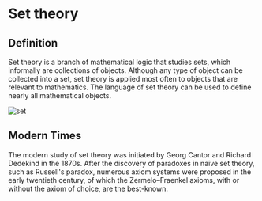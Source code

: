 # Set theory

## Definition 

Set theory is a branch of mathematical logic that studies sets, which informally are collections of objects. Although any type of object can be collected into a set, set theory is applied most often to objects that are relevant to mathematics. The language of set theory can be used to define nearly all mathematical objects.

![set](https://upload.wikimedia.org/wikipedia/commons/thumb/6/6d/Venn_A_intersect_B.svg/1200px-Venn_A_intersect_B.svg.png)


## Modern Times

The modern study of set theory was initiated by Georg Cantor and Richard Dedekind in the 1870s. After the discovery of paradoxes in naive set theory, such as Russell's paradox, numerous axiom systems were proposed in the early twentieth century, of which the Zermelo–Fraenkel axioms, with or without the axiom of choice, are the best-known.

